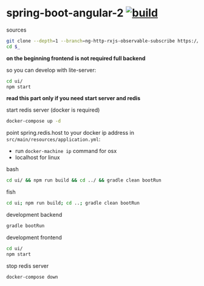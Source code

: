 spring-boot-angular-2 [![build](https://travis-ci.org/daggerok/spring-boot-angular-2.svg?branch=ng-http-rxjs-observable-subscribe)](https://travis-ci.org/daggerok/spring-boot-angular-2)
=====================

sources

```bash
git clone --depth=1 --branch=ng-http-rxjs-observable-subscribe https://github.com/daggerok/spring-boot-angular-2.git spring-boot-angular-2
cd $_
```

**on the beginning frontend is not required full backend**

so you can develop with lite-server:

```bash
cd ui/
npm start
```

**read this part only if you need start server and redis**

start redis server (docker is required)

```bash
docker-compose up -d
```

point spring.redis.host to your docker ip address in `src/main/resources/application.yml`:

- run `docker-machine ip` command for osx
- localhost for linux

bash

```bash
cd ui/ && npm run build && cd ../ && gradle clean bootRun
```

fish

```bash
cd ui; npm run build; cd ..; gradle clean bootRun
```

development backend

```bash
gradle bootRun
```

development frontend

```bash
cd ui/
npm start
```

stop redis server

```bash
docker-compose down
```
